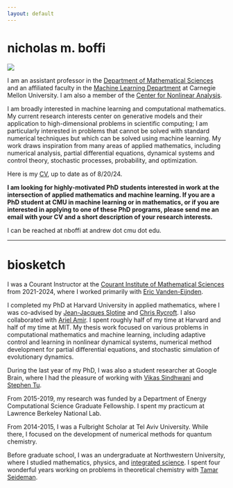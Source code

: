 ```yaml
---
layout: default
---
```

# nicholas m. boffi
<img src="../images/me_hammock.png" class="profile-pic">

I am an assistant professor in the [Department of Mathematical Sciences](https://www.cmu.edu/math/index.html) and an affiliated faculty in the [Machine Learning Department](https://www.ml.cmu.edu) at Carnegie Mellon University. I am also a member of the [Center for Nonlinear Analysis](https://www.cmu.edu/math/cna/).

I am broadly interested in machine learning and computational mathematics. My current research interests center on generative models and their application to high-dimensional problems in scientific computing; I am particularly interested in problems that cannot be solved with standard numerical techniques but which can be solved using machine learning. My work draws inspiration from many areas of applied mathematics, including numerical analysis, partial differential equations, dynamical systems and control theory, stochastic processes, probability, and optimization.

Here is my [CV](https://nmboffi.github.io/pdfs/boffi_cv_8_24.pdf), up to date as of 8/20/24.

**I am looking for highly-motivated PhD students interested in work at the intersection of applied mathematics and machine learning. If you are a PhD student at CMU in machine learning or in mathematics, or if you are interested in applying to one of these PhD programs, please send me an email with your CV and a short description of your research interests.**

I can be reached at nboffi at andrew dot cmu dot edu.

---
# biosketch

I was a Courant Instructor at the [Courant Institute of Mathematical Sciences](https://www.courant.nyu.edu/) from 2021-2024, where I worked primarily with [Eric Vanden-Eijnden](https://wp.nyu.edu/courantinstituteofmathematicalsciences-eve2/). 

I completed my PhD at Harvard University in applied mathematics, where I was co-advised by [Jean-Jacques Slotine](https://scholar.google.com/citations?user=TcREpMQAAAAJ&hl=en&oi=ao) and [Chris Rycroft](https://scholar.google.com/citations?user=IS_xUuIAAAAJ&hl=en&oi=ao). I also collaborated with [Ariel Amir](https://www.weizmann.ac.il/complex/amir/home). I spent roughly half of my time at Harvard and half of my time at MIT. My thesis work focused on various problems in computational mathematics and machine learning, including adaptive control and learning in nonlinear dynamical systems, numerical method development for partial differential equations, and stochastic simulation of evolutionary dynamics.

During the last year of my PhD, I was also a student researcher at Google Brain, where I had the pleasure of working with [Vikas Sindhwani](https://vikas.sindhwani.org/) and [Stephen Tu](https://stephentu.github.io).

From 2015-2019, my research was funded by a Department of Energy Computational Science Graduate Fellowship. I spent my practicum at Lawrence Berkeley National Lab.

From 2014-2015, I was a Fulbright Scholar at Tel Aviv University. While there, I focused on the development of numerical methods for quantum chemistry.

Before graduate school, I was an undergraduate at Northwestern University, where I studied mathematics, physics, and [integrated science](https://isp.northwestern.edu/). I spent four wonderful years working on problems in theoretical chemistry with [Tamar Seideman](https://sites.northwestern.edu/seideman/).
